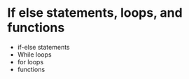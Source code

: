 # If else statements, loops, and functions

* if-else statements
* While loops
* for loops
* functions
